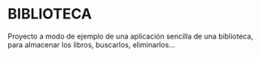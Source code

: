 # BIBLIOTECA
Proyecto a modo de ejemplo de una aplicación sencilla de una biblioteca, para almacenar los libros, buscarlos, eliminarlos... 
